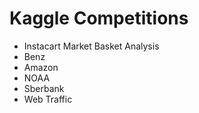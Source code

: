 # Kaggle Competitions
* Instacart Market Basket Analysis
* Benz
* Amazon
* NOAA
* Sberbank
* Web Traffic
